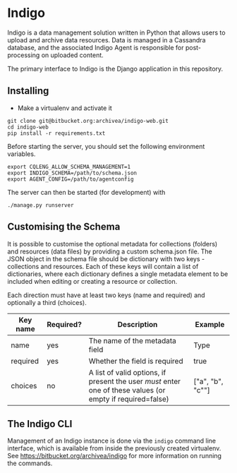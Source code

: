 # Indigo 

Indigo is a data management solution written in Python that allows users to upload and archive data resources.  Data is managed in a Cassandra database, and the associated Indigo Agent is responsible for post-processing on uploaded content.  

The primary interface to Indigo is the Django application in this repository.


## Installing

* Make a virtualenv and activate it

```
git clone git@bitbucket.org:archivea/indigo-web.git
cd indigo-web
pip install -r requirements.txt
```

Before starting the server, you should set the following environment variables.

```
export CQLENG_ALLOW_SCHEMA_MANAGEMENT=1
export INDIGO_SCHEMA=/path/to/schema.json
export AGENT_CONFIG=/path/to/agentconfig
```

The server can then be started (for development) with

```
./manage.py runserver
```

## Customising the Schema

It is possible to customise the optional metadata for collections (folders) and resources (data files) by providing a custom schema.json file.  The JSON object in the schema file should be dictionary with two keys - collections and resources.  Each of these keys will contain a list of dictionaries, where each dictionary defines a single metadata element to be included when editing or creating a resource or collection.  

Each direction must have at least two keys (name and required) and optionally a third (choices).

| Key name | Required? | Description | Example |
|----------|-----------|-------------|---------|
| name  | yes  | The name of the metadata field | Type |
| required | yes| Whether the field is required | true |
| choices | no | A list of valid options, if present the user *must* enter one of these values (or empty if required=false)| ["a", "b", "c""] |


## The Indigo CLI

Management of an Indigo instance is done via the ```indigo``` command line interface, which is available from inside the previously created virtualenv.   See <https://bitbucket.org/archivea/indigo> for more information on running the commands.


